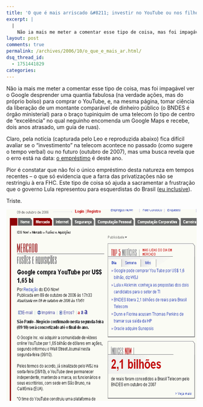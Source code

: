 ```yaml
---
title: 'O que é mais arriscado &#8211; investir no YouTube ou nos filhotes da privatização?'
excerpt: |
  |
    Não ia mais me meter a comentar esse tipo de coisa, mas foi impagável ver o Google desprender uma quantia fabulosa (na verdade ações, mas do próprio bolso) para comprar o YouTube, e, na mesma página, tomar ciência da liberação...
layout: post
comments: true
permalink: /archives/2006/10/o_que_e_mais_ar.html/
dsq_thread_id:
  - 1751441829
categories:
---
```

Não ia mais me meter a comentar esse tipo de coisa, mas foi impagável ver o Google desprender uma quantia fabulosa (na verdade ações, mas do próprio bolso) para comprar o YouTube, e, na mesma página, tomar ciência da liberação de um montante comparável de dinheiro público (o BNDES é órgão ministerial) para o braço tupiniquim de uma telecom (o tipo de centro de &#8220;excelência&#8221; no qual neguinho encomenda um Google Maps e recebe, dois anos atrasado, um guia de ruas).

Claro, pela notícia (capturada pelo Leo e reproduzida abaixo) fica difícil avaliar se o &#8220;investimento&#8221; na telecom acontece no passado (como sugere o tempo verbal) ou no futuro (outubro de 2007), mas uma busca revela que o erro está na data: [o empréstimo][1] é deste ano.

Pior é constatar que não foi o único empréstimo desta natureza em tempos recentes &#8211; o que só evidencia que a farra das privatizações não se restringiu à era FHC. Este tipo de coisa só ajuda a sacramentar a frustração que o governo Lula representou para esquerdistas do Brasil ([eu inclusive][2]).

Triste.

<center>
  <img title="Notícia 'Google compra YouTube por US$ 1.65 bi', com quadrinho '2,1 bilhões de reais foram concedidos à Brasil Telecom pelo BNDES em outubro de 2007'" src="/archives/img/gootube_brt.png" width="655" height="506" />
</center>

 [1]: http://opiniaoenoticia.com.br/interna.php?mat=5903
 [2]: /200210.html#post_1044931
